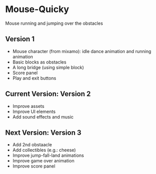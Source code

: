 # Mouse-Quicky
 Mouse running and jumping over the obstacles

## Version 1
- Mouse character (from mixamo): idle dance animation and running animation  
- Basic blocks as obstacles
- A long bridge (using simple block)
- Score panel
- Play and exit buttons

## Current Version: Version 2
- Improve assets
- Improve UI elements
- Add sound effects and music

## Next Version: Version 3
- Add 2nd obstaacle
- Add collectibles (e.g.: cheese)
- Improve jump-fall-land animations
- Improve game over animation
- Improve score panel
